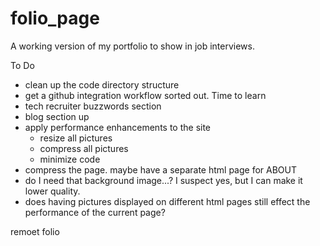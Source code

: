 # folio_page

A working version of my portfolio to show in job interviews.

To Do
- clean up the code directory structure
- get a github integration workflow sorted out. Time to learn
- tech recruiter buzzwords section
- blog section up
- apply performance enhancements to the site
  - resize all pictures
  - compress all pictures
  - minimize code
- compress the page. maybe have a separate html page for ABOUT
- do I need that background image...? I suspect yes, but I can make it lower quality.
- does having pictures displayed on different html pages still effect the performance of the current page?


remoet folio
